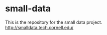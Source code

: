 small-data
==========

This is the repository for the small data project. http://smalldata.tech.cornell.edu/
